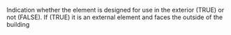 ﻿Indication whether the element is designed for use in the exterior (TRUE) or not (FALSE). If (TRUE) it is an external element and faces the outside of the building